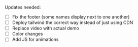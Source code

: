 Updates needed:
- [ ] Fix the footer (some names display next to one another)
- [ ] Deploy tailwind the correct way instead of just using CDN
- [ ] Replace video with actual demo
- [ ] Color changes
- [ ] Add JS for animations